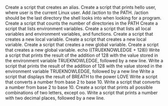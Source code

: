 Create a script that creates an alias.
Create a script that prints hello user, where user is the current Linux user.
Add /action to the PATH. /action should be the last directory the shell looks into when looking for a program.
Create a script that counts the number of directories in the PATH
Create a script that lists environment variables.
Create a script that lists all local variables and environment variables, and functions.
Create a script that creates a new local variable.
Create a script that creates a new local variable.
Create a script that creates a new global variable.
Create a script that creates a new global variable.
echo $(($TRUEKNOWLEDGE + 128))
Write a script that prints the result of the addition of 128 with the value stored in the environment variable TRUEKNOWLEDGE, followed by a new line.
Write a script that prints the result of the addition of 128 with the value stored in the environment variable TRUEKNOWLEDGE, followed by a new line
Write a script that displays the result of BREATH to the power LOVE
Write a script that converts a number from base 2 to base 10.
Write a script that converts a number from base 2 to base 10.
Create a script that prints all possible combinations of two letters, except oo.
Write a script that prints a number with two decimal places, followed by a new line.

